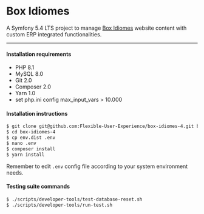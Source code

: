 Box Idiomes
===========

A Symfony 5.4 LTS project to manage [Box Idiomes](https://www.boxidiomes.cat) website content with custom ERP integrated functionalities.

---

#### Installation requirements

* PHP 8.1
* MySQL 8.0
* Git 2.0
* Composer 2.0
* Yarn 1.0
* set php.ini config max_input_vars > 10.000

#### Installation instructions

```bash
$ git clone git@github.com:Flexible-User-Experience/box-idiomes-4.git box-idiomes-4
$ cd box-idiomes-4
$ cp env.dist .env
$ nano .env
$ composer install
$ yarn install
```

Remember to edit `.env` config file according to your system environment needs.

#### Testing suite commands

```bash
$ ./scripts/developer-tools/test-database-reset.sh
$ ./scripts/developer-tools/run-test.sh
```
